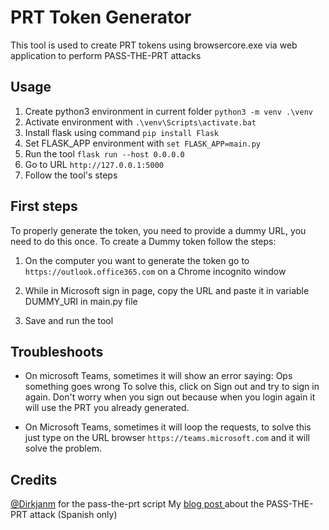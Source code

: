 # PRT Token Generator

This tool is used to create PRT tokens using browsercore.exe
via web application to perform PASS-THE-PRT attacks

## Usage

1. Create python3 environment in current folder 
```python3 -m venv .\venv```
2. Activate environment with 
```.\venv\Scripts\activate.bat```
3. Install flask using command
```pip install Flask```
4. Set FLASK_APP environment with ```set FLASK_APP=main.py```
5. Run the tool ```flask run --host 0.0.0.0```
6. Go to URL ```http://127.0.0.1:5000```
7. Follow the tool's steps

## First steps

To properly generate the token, you need to provide a
dummy URL, you need to do this once. To create a Dummy token follow the steps:

1. On the computer you want to generate the token go to
```https://outlook.office365.com``` on a Chrome incognito window

2. While in Microsoft sign in page, copy the URL and paste it
in variable DUMMY_URI in main.py file

3. Save and run the tool

## Troubleshoots
- On microsoft Teams, sometimes it will show an error saying:
Ops something goes wrong
To solve this, click on Sign out and try to sign in again.
Don't worry when you sign out because when you login again it will use the PRT you already generated.

- On Microsoft Teams, sometimes it will loop the requests, to solve this just type on the URL browser 
``https://teams.microsoft.com`` and it will solve the problem.
## Credits

<a href="https://github.com/dirkjanm">@Dirkjanm</a> for the pass-the-prt script
My <a href="https://davidc96.github.io/2021/07/30/Ataques-Laterales-Cloud-Pass-PRT.html"> blog post </a> about the PASS-THE-PRT attack (Spanish only)